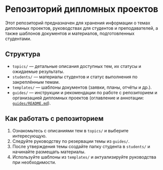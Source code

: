# Репозиторий дипломных проектов

Этот репозиторий предназначен для хранения информации о темах дипломных проектов, руководствах для студентов и преподавателей, а также шаблонов документов и материалов, подготовленных студентами.

## Структура

- `topics/` — детальные описания доступных тем, их статусы и ожидаемые результаты.
- `students/` — материалы студентов и статус выполнения по закреплённым темам.
- `templates/` — шаблоны документов (заявки, планы, отчёты и др.).
- `guides/` — инструкции и рекомендации по работе с репозиторием и организацией дипломных проектов (оглавление и аннотации: [`guides/README.md`](./guides/README.md)).

## Как работать с репозиторием

1. Ознакомьтесь с описаниями тем в `topics/` и выберите интересующую.
2. Следуйте руководству по резервации темы из `guides/`.
3. После утверждения темы создайте папку студента в `students/` и начинайте размещать материалы.
4. Используйте шаблоны из `templates/` и актуализируйте руководства при необходимости.
